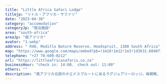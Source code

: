 ```yaml
---
title: "Little Africa Safari Lodge"
titlejp: "リトル・アフリカ・サファリ"
date: "2023-04-30"
category: "accomodation"
categoryJp: "宿泊施設"
area: "south-africa"
areaJp: "南アフリカ"
avator: "1.webp"
address: " R40, Moditlo Nature Reserve, Hoedspruit, 1380 South Africa"
map: "https://www.google.com/maps/embed?pb=!1m18!1m12!1m3!1d3631.604071479787!2d31.001947009908847!3d-24.464518278098858!2m3!1f0!2f0!3f0!3m2!1i1024!2i768!4f13.1!3m3!1m2!1s0x1ec2fc584c461057%3A0x7b7617b5321f74e!2sLittle%20Africa%20Safari%20Lodge!5e0!3m2!1sja!2sjp!4v1686993775764!5m2!1sja!2sjp"
telephone: "+27 78-609-0212"
url: "https://littleafricasafaris.co.za"
businessHour: "check in: 14:00、 check out: 11:00"
others: ""
description: "南アフリカ北部のホエドスプルートにあるラグジュアリーロッジ。毎朝晩、ゲームサファリを体験できます。"
---
```

